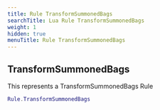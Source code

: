 ```yaml
---
title: Rule TransformSummonedBags
searchTitle: Lua Rule TransformSummonedBags
weight: 1
hidden: true
menuTitle: Rule TransformSummonedBags
---
```

## TransformSummonedBags

This represents a TransformSummonedBags Rule
```lua
Rule.TransformSummonedBags
```